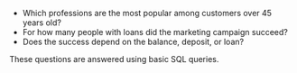- Which professions are the most popular among customers over 45 years old?
- For how many people with loans did the marketing campaign succeed?
- Does the success depend on the balance, deposit, or loan?

These questions are answered using basic SQL queries.